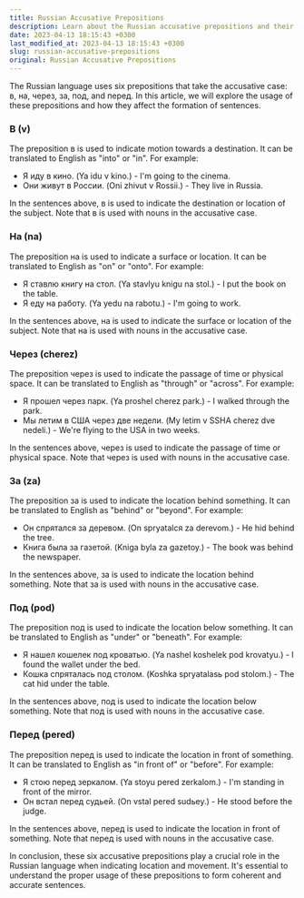 ```yaml
---
title: Russian Accusative Prepositions
description: Learn about the Russian accusative prepositions and their usage in the language.
date: 2023-04-13 18:15:43 +0300
last_modified_at: 2023-04-13 18:15:43 +0300
slug: russian-accusative-prepositions
original: Russian Accusative Prepositions
---
```

The Russian language uses six prepositions that take the accusative case: в, на, через, за, под, and перед. In this article, we will explore the usage of these prepositions and how they affect the formation of sentences.

### В (v)

The preposition в is used to indicate motion towards a destination. It can be translated to English as "into" or "in". For example:

- Я иду в кино. (Ya idu v kino.) - I'm going to the cinema.
- Они живут в России. (Oni zhivut v Rossii.) - They live in Russia.

In the sentences above, в is used to indicate the destination or location of the subject. Note that в is used with nouns in the accusative case.

### На (na)

The preposition на is used to indicate a surface or location. It can be translated to English as "on" or "onto". For example:

- Я ставлю книгу на стол. (Ya stavlyu knigu na stol.) - I put the book on the table.
- Я еду на работу. (Ya yedu na rabotu.) - I'm going to work.

In the sentences above, на is used to indicate the surface or location of the subject. Note that на is used with nouns in the accusative case.

### Через (cherez)

The preposition через is used to indicate the passage of time or physical space. It can be translated to English as "through" or "across". For example:

- Я прошел через парк. (Ya proshel cherez park.) - I walked through the park.
- Мы летим в США через две недели. (My letim v SSHA cherez dve nedeli.) - We're flying to the USA in two weeks.

In the sentences above, через is used to indicate the passage of time or physical space. Note that через is used with nouns in the accusative case.

### За (za)

The preposition за is used to indicate the location behind something. It can be translated to English as "behind" or "beyond". For example:

- Он спрятался за деревом. (On spryatalся za derevom.) - He hid behind the tree.
- Книга была за газетой. (Kniga byla za gazetoy.) - The book was behind the newspaper.

In the sentences above, за is used to indicate the location behind something. Note that за is used with nouns in the accusative case.

### Под (pod)

The preposition под is used to indicate the location below something. It can be translated to English as "under" or "beneath". For example:

- Я нашел кошелек под кроватью. (Ya nashel koshelek pod krovatyu.) - I found the wallet under the bed.
- Кошка спряталась под столом. (Koshka spryatalasь pod stolom.) - The cat hid under the table.

In the sentences above, под is used to indicate the location below something. Note that под is used with nouns in the accusative case.

### Перед (pered)

The preposition перед is used to indicate the location in front of something. It can be translated to English as "in front of" or "before". For example:

- Я стою перед зеркалом. (Ya stoyu pered zerkalom.) - I'm standing in front of the mirror.
- Он встал перед судьей. (On vstal pered sudьey.) - He stood before the judge.

In the sentences above, перед is used to indicate the location in front of something. Note that перед is used with nouns in the accusative case.

In conclusion, these six accusative prepositions play a crucial role in the Russian language when indicating location and movement. It's essential to understand the proper usage of these prepositions to form coherent and accurate sentences.